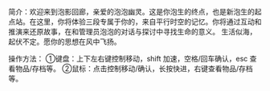 简介：欢迎来到泡影回廊，亲爱的泡泡幽灵。这是你泡生的终点，也是新泡生的起点站。在这里，你将体验三段专属于你的，来自平行时空的记忆。你将通过互动和推演来还原故事，在和管理员泡泡的对话与探讨中寻找生命的意义。
生活似海，起伏不定。愿你的思想在风中飞扬。

操作方法：
①键盘：上下左右键控制移动，shift 加速，空格/回车确认，esc 查看物品/存档等。
②鼠标：点击控制移动/确认，长按快进，右键查看物品/存档等。
